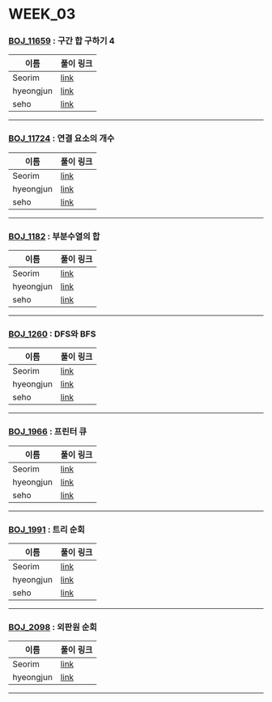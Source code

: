 # WEEK_03

### [BOJ_11659](https://boj.kr/11659) : 구간 합 구하기 4

|이름|풀이 링크|
|--|--|
|Seorim| [link](BOJ_11659/Seorim.java)
|hyeongjun| [link](BOJ_11659/hyeongjun.cpp)
|seho| [link](BOJ_11659/seho.java)
---


### [BOJ_11724](https://boj.kr/11724) : 연결 요소의 개수

|이름|풀이 링크|
|--|--|
|Seorim| [link](BOJ_11724/Seorim.java)
|hyeongjun| [link](BOJ_11724/hyeongjun.cpp)
|seho| [link](BOJ_11724/seho.java)
---


### [BOJ_1182](https://boj.kr/1182) : 부분수열의 합

|이름|풀이 링크|
|--|--|
|Seorim| [link](BOJ_1182/Seorim.java)
|hyeongjun| [link](BOJ_1182/hyeongjun.cpp)
|seho| [link](BOJ_1182/seho.java)
---


### [BOJ_1260](https://boj.kr/1260) : DFS와 BFS

|이름|풀이 링크|
|--|--|
|Seorim| [link](BOJ_1260/Seorim.java)
|hyeongjun| [link](BOJ_1260/hyeongjun.cpp)
|seho| [link](BOJ_1260/seho.java)
---


### [BOJ_1966](https://boj.kr/1966) : 프린터 큐

|이름|풀이 링크|
|--|--|
|Seorim| [link](BOJ_1966/Seorim.java)
|hyeongjun| [link](BOJ_1966/hyeongjun.cpp)
|seho| [link](BOJ_1966/seho.java)
---


### [BOJ_1991](https://boj.kr/1991) : 트리 순회

|이름|풀이 링크|
|--|--|
|Seorim| [link](BOJ_1991/Seorim.java)
|hyeongjun| [link](BOJ_1991/hyeongjun.cpp)
|seho| [link](BOJ_1991/seho.java)
---


### [BOJ_2098](https://boj.kr/2098) : 외판원 순회

|이름|풀이 링크|
|--|--|
|Seorim| [link](BOJ_2098/Seorim.java)
|hyeongjun| [link](BOJ_2098/hyeongjun.cpp)
---
